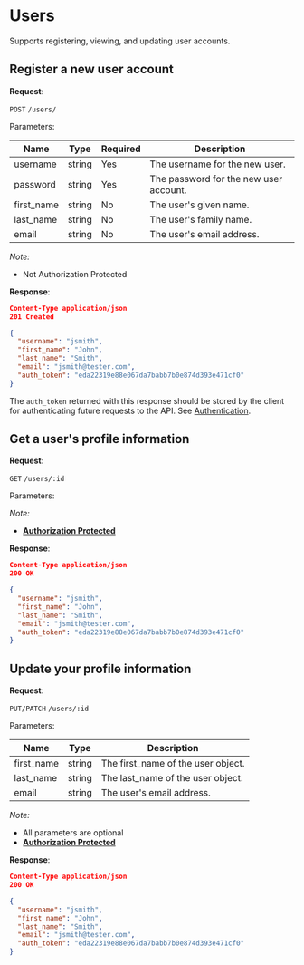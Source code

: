 # Users
Supports registering, viewing, and updating user accounts.

## Register a new user account

**Request**:

`POST` `/users/`

Parameters:

Name       | Type   | Required | Description
-----------|--------|----------|------------
username   | string | Yes      | The username for the new user.
password   | string | Yes      | The password for the new user account.
first_name | string | No       | The user's given name.
last_name  | string | No       | The user's family name.
email      | string | No       | The user's email address.

*Note:*

- Not Authorization Protected

**Response**:

```json
Content-Type application/json
201 Created

{
  "username": "jsmith",
  "first_name": "John",
  "last_name": "Smith",
  "email": "jsmith@tester.com",
  "auth_token": "eda22319e88e067da7babb7b0e874d393e471cf0"
}
```

The `auth_token` returned with this response should be stored by the client for
authenticating future requests to the API. See [Authentication](authentication.md).


## Get a user's profile information

**Request**:

`GET` `/users/:id`

Parameters:

*Note:*

- **[Authorization Protected](authentication.md)**

**Response**:

```json
Content-Type application/json
200 OK

{
  "username": "jsmith",
  "first_name": "John",
  "last_name": "Smith",
  "email": "jsmith@tester.com",
  "auth_token": "eda22319e88e067da7babb7b0e874d393e471cf0"
}
```


## Update your profile information

**Request**:

`PUT/PATCH` `/users/:id`

Parameters:

Name       | Type   | Description
-----------|--------|---
first_name | string | The first_name of the user object.
last_name  | string | The last_name of the user object.
email      | string | The user's email address.



*Note:*

- All parameters are optional
- **[Authorization Protected](authentication.md)**

**Response**:

```json
Content-Type application/json
200 OK

{
  "username": "jsmith",
  "first_name": "John",
  "last_name": "Smith",
  "email": "jsmith@tester.com",
  "auth_token": "eda22319e88e067da7babb7b0e874d393e471cf0"
}
```
